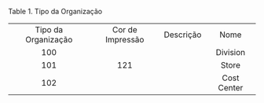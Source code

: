 <div id="d39862e1" class="table">

<div class="table-title">

Table 1. Tipo da Organização

</div>

<div class="table-contents">

|                     |                  |           |             |
| :-----------------: | :--------------: | :-------: | :---------: |
| Tipo da Organização | Cor de Impressão | Descrição |    Nome     |
|         100         |                  |           |  Division   |
|         101         |       121        |           |    Store    |
|         102         |                  |           | Cost Center |

</div>

</div>
